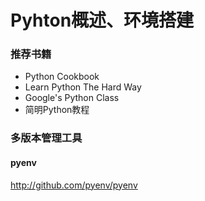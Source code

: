 # Pyhton概述、环境搭建

### 推荐书籍

- Python Cookbook
- Learn Python The Hard Way
- Google's Python Class
- 简明Python教程

### 多版本管理工具

#### pyenv

http://github.com/pyenv/pyenv